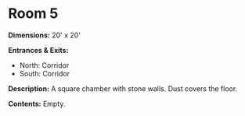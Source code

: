 # Room 5

**Dimensions:** 20' x 20'

**Entrances & Exits:**
- North: Corridor
- South: Corridor

**Description:**
A square chamber with stone walls. Dust covers the floor.

**Contents:**
Empty.
